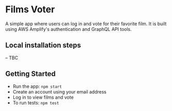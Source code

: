 # Films Voter

A simple app where users can log in and vote for their favorite film. It is built using AWS Amplify's authentication and GraphQL API tools.

## Local installation steps

– TBC

## Getting Started

- Run the app: `npm start`
- Create an account using your email address
- Log in to view films and vote
- To run tests: `npm test`
